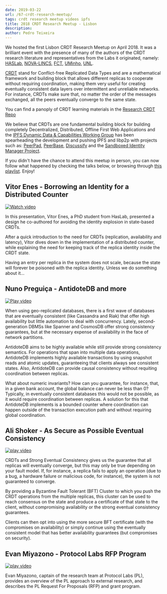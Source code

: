 ```yaml
---
date: 2019-03-22
url: /67-crdt-research-meetup/
tags: crdt research meetup videos ipfs
title: 2018 CRDT Research Meetup - Lisbon
description:
author: Pedro Teixeira
---
```


We hosted the first Lisbon CRDT Research Meetup on April 2018. It was a brilliant event with the presence of many of the authors of the CRDT research literature and representatives from the Labs it originated, namely: [HASLab](https://haslab.uminho.pt/), [NOVA-LINCS](http://nova-lincs.di.fct.unl.pt/), [FCT](https://www.fct.unl.pt/), [UMinho](https://uminho.pt/), [UNL](https://www.unl.pt/).

[CRDT](https://en.wikipedia.org/wiki/Conflict-free_replicated_data_type) stand for Conflict-free Replicated Data Types and are a mathematical framework and building block that allows different replicas to cooperate without requiring coordination, making them very useful for creating eventually consistent data layers over intermittent and unreliable networks. For instance, CRDTs make sure that, no matter the order of the messages exchanged, all the peers eventually converge to the same state.

You can find a panoply of CRDT learning materials in the [Research CRDT Repo](https://github.com/ipfs/research-CRDT)

We believe that CRDTs are one fundamental building block for building completely Decentralized, Distributed, Offline First Web Applications and the [IPFS Dynamic Data & Capabilities Working Group](http://github.com/ipfs/dynamic-data-and-capabilities) has been spearheading the development and pushing IPFS and libp2p with projects such as: [PeerPad](http://peerpad.net/), [PeerBase](https://github.com/peer-base), [Discussify](https://github.com/ipfs-shipyard/discussify-browser-extension) and the [Sandboxed Identity Manager Project](https://github.com/ipfs-shipyard/pm-idm).

If you didn't have the chance to attend this meetup in person, you can now follow what happened by checking the talks below, or browsing through [this playlist](https://www.youtube.com/playlist?list=PLuhRWgmPaHtTVkko1ZTn-qcGb-n6EqHff). Enjoy!

## Vitor Enes - Borrowing an Identity for a Distributed Counter

[![Watch video](img/video1.png)](https://www.youtube.com/watch?v=rGfbcu7UkGk)

In this presentation, Vitor Enes, a PhD student from HasLab, presented a design he co-authored for avoiding the identity explosion in state-based CRDTs.

After a quick introduction to the need for CRDTs (replication, availability and latency), Vitor dives down in the implementation of a distributed counter, while explaining the need for keeping track of the replica identity inside the CRDT state.

Having an entry per replica in the system does not scale, because the state will forever be poisoned with the replica identity. Unless we do something about it…

## Nuno Preguiça - AntidoteDB and more

[![Play video](img/video2.png)](https://www.youtube.com/watch?v=-v_1aJJujdg)

When using geo-replicated databases, there is a first wave of databases that are eventually consistent (like Cassandra and Riak) that offer high availability but little automation to deal with concurrency. Lately, second-generation DBMSs like Spanner and CosmosDB offer strong consistency guarantees, but at the necessary expense of availability in the face of network partitions.

AntidoteDB aims to be highly available while still provide strong consistency semantics. For operations that span into multiple data operations, AntidoteDB implements highly available transactions by using snapshot reads and atomic updates, guaranteeing that clients always see consistent states. Also, AntidoteDB can provide causal consistency without requiting coordination between replicas.

What about numeric invariants? How can you guarantee, for instance, that, in a given bank account, the global balance can never be less than 0? Typically, in eventually consistent databases this would not be possible, as it would require coordination between replicas. A solution for this that AntidoteDB implements is a bounded counter where coordination can happen outside of the transaction execution path and without requiring global coordination.

## Ali Shoker - As Secure as Possible Eventual Consistency

[![play video](img/video3.png)](https://www.youtube.com/watch?v=ip2XhudTEGE)

CRDTs and Strong Eventual Consistency gives us the guarantee that all replicas will eventually converge, but this may only be true depending on your fault model. If, for instance, a replica fails to apply an operation (due to a bug, a hardware failure or malicious code, for instance), the system is not guaranteed to converge.

By providing a Byzantine Fault Tolerant (BFT) Cluster to which you push the CRDT operations from the multiple replicas, this cluster can be used to reach consensus on the state and produce a certificate of that state to the client, without compromising availability or the strong eventual consistency guarantees.

Clients can then opt into using the more secure BFT certificate (with the compromises on availability) or simply continue using the eventually consistent model that has better availability guarantees (but compromises on security).

## Evan Miyazono - Protocol Labs RFP Program

[![play video](img/video4.png)](https://www.youtube.com/watch?v=PkjfwmFe75s)

Evan Miyazono, captain of the research team at Protocol Labs (PL), provides an overview of the PL approach to external research, and describes the PL Request For Proposals (RFP) and grant program.
